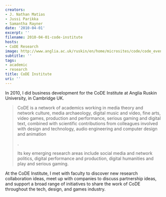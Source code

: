 ```yaml
---
creators:
- J. Nathan Matias
- Jussi Parikka
- Samantha Rayner
date: '2010-04-01'
excerpt: ''
filename: 2010-04-01-code-institute
hosts:
- CoDE Research
image: http://www.anglia.ac.uk/ruskin/en/home/microsites/code/code_events.Maincontent.0029.Image.gif
subtitle: ''
tags:
- academic
- research
title: CoDE Institute
uri: ''
---
```


<p>In 2010, I did business development for the CoDE Institute at Anglia Ruskin University, in Cambridge UK.</p>

<blockquote><p>CoDE is a network of academics working in media theory and network culture, media archaeology, digital music and video, fine arts, video games, production and performance, serious gaming and digital text, combined with scientific contributions from colleagues involved with design and technology, audio engineering and computer design and animation</p>.

<p>Its key emerging research areas include social media and network politics, digital performance and production, digital humanities and play and serious gaming.</p></blockquote>

<p>At the CoDE Institute, I met with faculty to discover new research collaboration ideas, meet up with companies to discuss partnership ideas, and support a broad range of initiatives to share the work of CoDE throughout the tech, design, and games industry.</p>